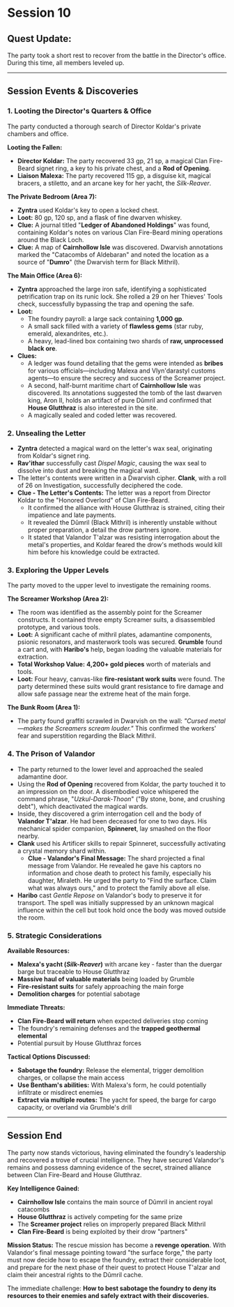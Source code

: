 # Session 10

## **Quest Update:**
The party took a short rest to recover from the battle in the Director's office. During this time, all members leveled up.

---

## **Session Events & Discoveries**

### **1. Looting the Director's Quarters & Office**

The party conducted a thorough search of Director Koldar's private chambers and office.

**Looting the Fallen:**
- **Director Koldar:** The party recovered 33 gp, 21 sp, a magical Clan Fire-Beard signet ring, a key to his private chest, and a **Rod of Opening**.
- **Liaison Malexa:** The party recovered 115 gp, a disguise kit, magical bracers, a stiletto, and an arcane key for her yacht, the *Silk-Reaver*.

**The Private Bedroom (Area 7):**
- **Zyntra** used Koldar's key to open a locked chest.
- **Loot:** 80 gp, 120 sp, and a flask of fine dwarven whiskey.
- **Clue:** A journal titled "**Ledger of Abandoned Holdings**" was found, containing Koldar's notes on various Clan Fire-Beard mining operations around the Black Loch.
- **Clue:** A map of **Cairnhollow Isle** was discovered. Dwarvish annotations marked the "Catacombs of Aldebaran" and noted the location as a source of "**Dumro**" (the Dwarvish term for Black Mithril).

**The Main Office (Area 6):**
- **Zyntra** approached the large iron safe, identifying a sophisticated petrification trap on its runic lock. She rolled a 29 on her Thieves' Tools check, successfully bypassing the trap and opening the safe.
- **Loot:**
  - The foundry payroll: a large sack containing **1,000 gp**.
  - A small sack filled with a variety of **flawless gems** (star ruby, emerald, alexandrites, etc.).
  - A heavy, lead-lined box containing two shards of **raw, unprocessed black ore**.
- **Clues:**
  - A ledger was found detailing that the gems were intended as **bribes** for various officials—including Malexa and Vlyn'darastyl customs agents—to ensure the secrecy and success of the Screamer project.
  - A second, half-burnt maritime chart of **Cairnhollow Isle** was discovered. Its annotations suggested the tomb of the last dwarven king, Aron II, holds an artifact of pure Dûmril and confirmed that **House Glutthraz** is also interested in the site.
  - A magically sealed and coded letter was recovered.

### **2. Unsealing the Letter**

- **Zyntra** detected a magical ward on the letter's wax seal, originating from Koldar's signet ring.
- **Rav'ithar** successfully cast *Dispel Magic*, causing the wax seal to dissolve into dust and breaking the magical ward.
- The letter's contents were written in a Dwarvish cipher. **Clank**, with a roll of 26 on Investigation, successfully deciphered the code.
- **Clue - The Letter's Contents:** The letter was a report from Director Koldar to the "Honored Overlord" of Clan Fire-Beard.
  - It confirmed the alliance with House Glutthraz is strained, citing their impatience and late payments.
  - It revealed the Dûmril (Black Mithril) is inherently unstable without proper preparation, a detail the drow partners ignore.
  - It stated that Valandor T'alzar was resisting interrogation about the metal's properties, and Koldar feared the drow's methods would kill him before his knowledge could be extracted.

### **3. Exploring the Upper Levels**

The party moved to the upper level to investigate the remaining rooms.

**The Screamer Workshop (Area 2):**
- The room was identified as the assembly point for the Screamer constructs. It contained three empty Screamer suits, a disassembled prototype, and various tools.
- **Loot:** A significant cache of mithril plates, adamantine components, psionic resonators, and masterwork tools was secured. **Grumble** found a cart and, with **Haribo's** help, began loading the valuable materials for extraction.
- **Total Workshop Value:** **4,200+ gold pieces** worth of materials and tools.
- **Loot:** Four heavy, canvas-like **fire-resistant work suits** were found. The party determined these suits would grant resistance to fire damage and allow safe passage near the extreme heat of the main forge.

**The Bunk Room (Area 1):**
- The party found graffiti scrawled in Dwarvish on the wall: *"Cursed metal—makes the Screamers scream louder."* This confirmed the workers' fear and superstition regarding the Black Mithril.

### **4. The Prison of Valandor**

- The party returned to the lower level and approached the sealed adamantine door.
- Using the **Rod of Opening** recovered from Koldar, the party touched it to an impression on the door. A disembodied voice whispered the command phrase, "*Uzkul-Darak-Thoon*" ("By stone, bone, and crushing debt"), which deactivated the magical wards.
- Inside, they discovered a grim interrogation cell and the body of **Valandor T'alzar**. He had been deceased for one to two days. His mechanical spider companion, **Spinneret**, lay smashed on the floor nearby.
- **Clank** used his Artificer skills to repair Spinneret, successfully activating a crystal memory shard within.
  - **Clue - Valandor's Final Message:** The shard projected a final message from Valandor. He revealed he gave his captors no information and chose death to protect his family, especially his daughter, Miraleth. He urged the party to "Find the surface. Claim what was always ours," and to protect the family above all else.
- **Haribo** cast *Gentle Repose* on Valandor's body to preserve it for transport. The spell was initially suppressed by an unknown magical influence within the cell but took hold once the body was moved outside the room.

### **5. Strategic Considerations**

**Available Resources:**
- **Malexa's yacht (*Silk-Reaver*)** with arcane key - faster than the duergar barge but traceable to House Glutthraz
- **Massive haul of valuable materials** being loaded by Grumble
- **Fire-resistant suits** for safely approaching the main forge
- **Demolition charges** for potential sabotage

**Immediate Threats:**
- **Clan Fire-Beard will return** when expected deliveries stop coming
- The foundry's remaining defenses and the **trapped geothermal elemental**
- Potential pursuit by House Glutthraz forces

**Tactical Options Discussed:**
- **Sabotage the foundry:** Release the elemental, trigger demolition charges, or collapse the main access
- **Use Bentham's abilities:** With Malexa's form, he could potentially infiltrate or misdirect enemies
- **Extract via multiple routes:** The yacht for speed, the barge for cargo capacity, or overland via Grumble's drill

---

## **Session End**

The party now stands victorious, having eliminated the foundry's leadership and recovered a trove of crucial intelligence. They have secured Valandor's remains and possess damning evidence of the secret, strained alliance between Clan Fire-Beard and House Glutthraz.

**Key Intelligence Gained:**
- **Cairnhollow Isle** contains the main source of Dûmril in ancient royal catacombs
- **House Glutthraz** is actively competing for the same prize
- The **Screamer project** relies on improperly prepared Black Mithril
- **Clan Fire-Beard** is being exploited by their drow "partners"

**Mission Status:** The rescue mission has become a **revenge operation**. With Valandor's final message pointing toward "the surface forge," the party must now decide how to escape the foundry, extract their considerable loot, and prepare for the next phase of their quest to protect House T'alzar and claim their ancestral rights to the Dûmril cache.

The immediate challenge: **How to best sabotage the foundry to deny its resources to their enemies and safely extract with their discoveries.**